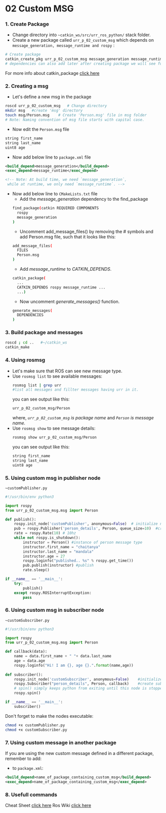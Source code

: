 # 02 Custom MSG
### 1. Create Package
- Change directory into `~catkin_ws/src/urr_ros_python/` stack folder.
- Create a new package called `urr_p_02_custom_msg` which depends on `message_generation, message_runtime and rospy` :
```bash
# Create package
catkin_create_pkg urr_p_02_custom_msg message_generation message_runtime rospy
# dependencies can also add later after creating package we will see further
```
For more info about catkin_package [click here](http://wiki.ros.org/ROS/Tutorials/CreatingPackage)

### 2. Creating a msg
-  Let's define a new msg in the package
```bash
roscd urr_p_02_custom_msg   # Change directory
mkdir msg   #create 'msg' directory
touch msg/Person.msg    # Create 'Person.msg' file in msg folder
# Note: Naming convention of msg file starts with capital case.
```

- Now edit the `Person.msg` file
```txt
string first_name
string last_name
uint8 age
```
- Now add below line to `package.xml`  file
```xml
<build_depend>message_generation</build_depend>
<exec_depend>message_runtime</exec_depend>

<!-- Note: At build time, we need `message_generation`,
 while at runtime, we only need `message_runtime`. -->
```

- Now add below line to `CMakeLists.txt`  file
  - Add the *message_generation* dependency to the find_package 
  ```bash
  find_package(catkin REQUIRED COMPONENTS
    rospy
    message_generation
  )
  ```
  - Uncomment add_message_files() by removing the # symbols and add Person.msg file, such that it looks like this:
  ```bash
  add_message_files(
    FILES
    Person.msg
  )
  ```
  - Add *message_runtime* to *CATKIN_DEPENDS*.
  ```bash
  catkin_package(
    ...
    CATKIN_DEPENDS rospy message_runtime ...
    ...)
  ```
  - Now uncomment *generate_messages()* function.
  ```bash
  generate_messages(
    DEPENDENCIES
  )
  ```

### 3. Build package and messages
```bash
roscd ; cd ..   #~/catkin_ws
catkin_make
```
### 4. Using rosmsg
- Let's make sure that ROS can see new message type.
- Use `rosmsg list` to see available messages:
  ```bash
  rosmsg list | grep urr 
  #list all messages and fillter messages having urr in it.
  ```
  you can see output like this:
  ```bash
  urr_p_02_custom_msg/Person
  ````
  where, *`urr_p_02_custom_msg` is package name* and *`Person` is message name.*
- Use `rosmsg show` to see message details:
  ```bash
  rosmsg show urr_p_02_custom_msg/Person
  ```
  you can see output like this:
  ```bash
  string first_name
  string last_name
  uint8 age
  ````
### 5. Using custom msg in publisher node
`~customPublisher.py`
```python
#!/usr/bin/env python3

import rospy
from urr_p_02_custom_msg.msg import Person

def publish():
    rospy.init_node('customPublisher', anonymous=False)  # initialize node
    pub = rospy.Publisher('person_details', Person, queue_size=10)  #create publisher of topic person_details
    rate = rospy.Rate(10) # 10hz
    while not rospy.is_shutdown():
        instructor = Person() #instance of person message type
        instructor.first_name = "chaitanya"
        instructor.last_name = "mandala"
        instructor.age = 27
        rospy.loginfo("published.. %s" % rospy.get_time())
        pub.publish(instructor) #publish
        rate.sleep()

if __name__ == '__main__':
    try:
        publish()
    except rospy.ROSInterruptException:
        pass
```
### 6. Using custom msg in subscriber node
`~customSubscriber.py`
```python
#!/usr/bin/env python3

import rospy
from urr_p_02_custom_msg.msg import Person

def callback(data):
    name = data.first_name + " "+ data.last_name
    age = data.age
    rospy.loginfo("Hi! I am {}, age {}.".format(name,age))
    
def subscriber():
    rospy.init_node('customSubscriber', anonymous=False)    #initialize node
    rospy.Subscriber("person_details", Person, callback)    #create subscriber to topic person_details
    # spin() simply keeps python from exiting until this node is stopped
    rospy.spin()

if __name__ == '__main__':
    subscriber()
```
Don't forget to make the nodes executable:

 ```bash
 chmod +x customPublisher.py
 chmod +x customSubscriber.py
 ```
### 7. Using custom message in another package
If you are using the new custom message defined in a different package, remember to add:

- to `package.xml`:
```xml
<build_depend>name_of_package_containing_custom_msg</build_depend>
<exec_depend>name_of_package_containing_custom_msg</exec_depend>
```
### 8. Usefull commands
Cheat Sheet [click here](https://gitlab.com/UnrealRobotics/urr_ros_python/-/blob/main/docs/ROScheatsheet.pdf)
Ros Wiki [click here](http://wiki.ros.org/ROS/CommandLineTools)